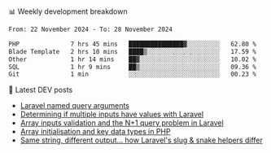 📊 Weekly development breakdown
<!--START_SECTION:waka-->

```txt
From: 22 November 2024 - To: 28 November 2024

PHP              7 hrs 45 mins   ███████████████▓░░░░░░░░░   62.80 %
Blade Template   2 hrs 10 mins   ████▒░░░░░░░░░░░░░░░░░░░░   17.59 %
Other            1 hr 14 mins    ██▓░░░░░░░░░░░░░░░░░░░░░░   10.02 %
SQL              1 hr 9 mins     ██▒░░░░░░░░░░░░░░░░░░░░░░   09.36 %
Git              1 min           ░░░░░░░░░░░░░░░░░░░░░░░░░   00.23 %
```

<!--END_SECTION:waka-->

📕 Latest DEV posts
<!-- BLOG-POST-LIST:START -->
- [Laravel named query arguments](https://dev.to/michaelvickersuk/laravel-named-query-arguments-28kd)
- [Determining if multiple inputs have values with Laravel](https://dev.to/michaelvickersuk/determining-if-multiple-inputs-have-values-with-laravel-km6)
- [Array inputs validation and the N+1 query problem in Laravel](https://dev.to/michaelvickersuk/array-inputs-validation-and-the-n1-query-problem-in-laravel-2agb)
- [Array initialisation and key data types in PHP](https://dev.to/michaelvickersuk/array-initialisation-and-key-data-types-in-php-1e5b)
- [Same string, different output... how Laravel&#39;s slug &amp; snake helpers differ](https://dev.to/michaelvickersuk/same-string-different-output-how-laravels-slug-snake-helpers-differ-1ccj)
<!-- BLOG-POST-LIST:END -->
